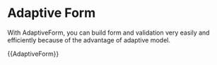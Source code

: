 # Adaptive Form

With AdaptiveForm, you can build form and validation very easily and efficiently because of the advantage of adaptive model.

{{AdaptiveForm}}